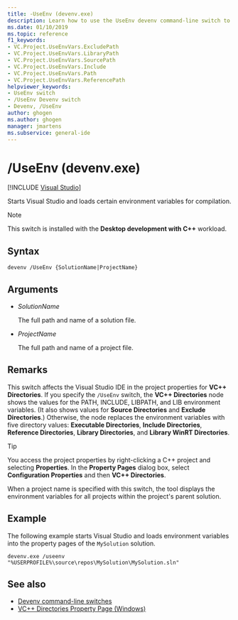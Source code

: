 ```yaml
---
title: -UseEnv (devenv.exe)
description: Learn how to use the UseEnv devenv command-line switch to start Visual Studio and load certain environment variables for compilation.
ms.date: 01/10/2019
ms.topic: reference
f1_keywords:
- VC.Project.UseEnvVars.ExcludePath
- VC.Project.UseEnvVars.LibraryPath
- VC.Project.UseEnvVars.SourcePath
- VC.Project.UseEnvVars.Include
- VC.Project.UseEnvVars.Path
- VC.Project.UseEnvVars.ReferencePath
helpviewer_keywords:
- UseEnv switch
- /UseEnv Devenv switch
- Devenv, /UseEnv
author: ghogen
ms.author: ghogen
manager: jmartens
ms.subservice: general-ide
---
```

# /UseEnv (devenv.exe)

 [!INCLUDE [Visual Studio](~/includes/applies-to-version/vs-windows-only.md)]

Starts Visual Studio and loads certain environment variables for compilation.

> [!NOTE]
> This switch is installed with the **Desktop development with C++** workload.

## Syntax

```shell
devenv /UseEnv {SolutionName|ProjectName}
```

## Arguments

- *SolutionName*

  The full path and name of a solution file.

- *ProjectName*

  The full path and name of a project file.

## Remarks

This switch affects the Visual Studio IDE in the project properties for **VC++ Directories**. If you specify the `/UseEnv` switch, the **VC++ Directories** node shows the values for the PATH, INCLUDE, LIBPATH, and LIB environment variables. (It also shows values for **Source Directories** and **Exclude Directories**.) Otherwise, the node replaces the environment variables with five directory values: **Executable Directories**, **Include Directories**, **Reference Directories**, **Library Directories**, and **Library WinRT Directories**.

> [!TIP]
> You access the project properties by right-clicking a C++ project and selecting **Properties**. In the **Property Pages** dialog box, select **Configuration Properties** and then **VC++ Directories**.

When a project name is specified with this switch, the tool displays the environment variables for all projects within the project's parent solution.

## Example

The following example starts Visual Studio and loads environment variables into the property pages of the `MySolution` solution.

```shell
devenv.exe /useenv "%USERPROFILE%\source\repos\MySolution\MySolution.sln"
```

## See also

- [Devenv command-line switches](../../ide/reference/devenv-command-line-switches.md)
- [VC++ Directories Property Page (Windows)](/cpp/build/reference/vcpp-directories-property-page)
